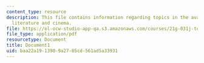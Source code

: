 ```yaml
---
content_type: resource
description: This file contains information regarding topics in the avant-garde in
  literature and cinema.
file: https://ol-ocw-studio-app-qa.s3.amazonaws.com/courses/21g-031j-topics-in-the-avant-garde-in-literature-and-cinema-spring-2003/baa22a1913909a2785cd561ad5a33931_MIT21G_031JS03_lecture1.pdf
file_type: application/pdf
resourcetype: Document
title: Document1
uid: baa22a19-1390-9a27-85cd-561ad5a33931
---
```

